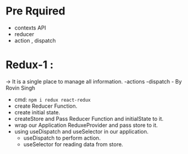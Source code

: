 # Pre Rquired

- contexts API
- reducer
- action , dispatch

# Redux-1 :

-> It is a single place to manage all information.
-actions
-dispatch -
By Rovin Singh

- cmd: `npm i redux react-redux`
- create Reducer Function.
- create initial state.
- createStore and Pass Reducer Function and initialState to it.
- wrap our Application ReduxeProvider and pass store to it.
- using useDispatch and useSelector in our application.
  - useDispatch to perform action.
  - useSelector for reading data from store.
